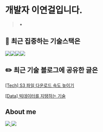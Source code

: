 # 개발자 이연걸입니다.

> -

## 🎯 최근 집중하는 기술스택은
<img src="https://img.shields.io/badge/springboot-6DB33F?style=for-the-badge&logo=springboot&logoColor=white"><img src="https://img.shields.io/badge/mysql-4479A1?style=for-the-badge&logo=mysql&logoColor=white"><img src="https://img.shields.io/badge/apachehadoop-66CCFF?style=for-the-badge&logo=apachehadoop&logoColor=white"><img src="https://img.shields.io/badge/apachespark-E25A1C?style=for-the-badge&logo=apachespark&logoColor=white">


## ✏️ 최근 기술 블로그에 공유한 글은
<a href="https://velog.io/@yeongori/improve-download-performance">[Tech] S3 파일 다운로드 속도 높이기</a>

<a href="https://velog.io/@yeongori/basic-knowledge-of-big-data">[Data] 빅데이터를 지탱하는 기술</a>


## About me
<a href="https://velog.io/@yeongori/">
<img src="https://img.shields.io/badge/velog-20C997?style=for-the-badge&logo=velog&logoColor=white">
</a>
<a href="https://www.linkedin.com/in/%EC%97%B0%EA%B1%B8-%EC%9D%B4-73a47923b/">
<img src="https://img.shields.io/badge/linkedin-0A66C2?style=for-the-badge&logo=linkedin&logoColor=white">
</a>

<!---
YEONGORI/YEONGORI is a ✨ special ✨ repository because its `README.md` (this file) appears on your GitHub profile.
You can click the Preview link to take a look at your changes.
--->
